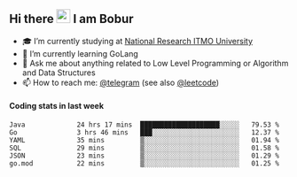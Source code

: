 ## Hi there <img src="https://media.giphy.com/media/hvRJCLFzcasrR4ia7z/giphy.gif" width="25px" height="25px"> I am Bobur

- :mortar_board: I’m currently studying at [National Research ITMO University](https://itmo.ru/)
- :seedling: I’m currently learning GoLang
- :speech_balloon: Ask me about anything related to Low Level Programming or Algorithm and Data Structures
- :mailbox: How to reach me: [@telegram](https://t.me/octoant) (see also [@leetcode](https://leetcode.com/octoant/))    

#### Coding stats in last week

<!--START_SECTION:waka-->

```text
Java             24 hrs 17 mins  ████████████████████░░░░░   79.53 %
Go               3 hrs 46 mins   ███░░░░░░░░░░░░░░░░░░░░░░   12.37 %
YAML             35 mins         ▒░░░░░░░░░░░░░░░░░░░░░░░░   01.94 %
SQL              29 mins         ▒░░░░░░░░░░░░░░░░░░░░░░░░   01.58 %
JSON             23 mins         ▒░░░░░░░░░░░░░░░░░░░░░░░░   01.29 %
go.mod           22 mins         ▒░░░░░░░░░░░░░░░░░░░░░░░░   01.25 %
```

<!--END_SECTION:waka-->
